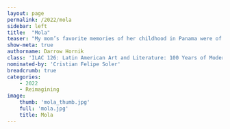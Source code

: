 ```yaml
---
layout: page
permalink: /2022/mola
sidebar: left
title:  "Mola"
teaser: "My mom’s favorite memories of her childhood in Panama were of molas. Pillow molas, tapestry molas, craft shops selling molas, mini molas, animal molas, and the smell of molas. My mom grew up around molas. Molas were her introduction to the world of art -- her love of art. The molas were also my mom's introduction to Panamanian indigenous culture — a word derived from the indigenous Kuna word for clothing. I decided to use my mother’s memories to make my own interpretation of a mola. I made three molas, each depicting a different artifact that represented my mother’s time spent in Panama — her dog Pablito, a can of Tab soda, and a pill bottle from her local pharmacy.  The goal of this art project was to combine my family history with the artistic history of the Kuna indigenous people of Panama. While both my theme and my approach modernized the mola, its roots are firmly planted in the San Blas Islands."
show-meta: true
authorname: Darrow Hornik
class: 'ILAC 126: Latin American Art and Literature: 100 Years of Modernisms'
nominated-by: 'Cristian Felipe Soler'
breadcrumb: true
categories:
    - 2022
    - Reimagining
image:
    thumb: 'mola_thumb.jpg'
    full: 'mola.jpg'
    title: Mola
---
```

